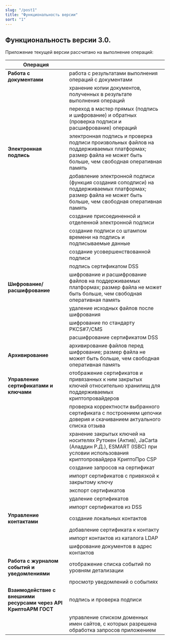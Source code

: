 ```yaml
---
slug: "/post1"
title: "Функциональность версии"
sort: "1"
---
```


## Функциональность версии 3.0.

Приложение  текущей версии рассчитано на выполнение операций:

| Операция |  |
|---|---|
| **Работа с документами** | работа с результатами выполнения операций с документами |
||хранение копии документов, полученных в результате выполнения операций|
||переход в мастер прямых (подпись и шифрование) и обратных (проверка подписи и расшифрование) операций| 
| **Электронная подпись**  | электронная подпись и проверка подписи произвольных файлов на поддерживаемых платформах; размер файла не может быть больше, чем свободная оперативная память  |
| |добавление электронной подписи (функция создания соподписи) на поддерживаемых платформах; размер файла не может быть больше, чем свободная оперативная память|
|  | создание присоединенной и отделенной электронной подписи|
| | создание подписи со штампом времени на подпись и подписываемые данные|
| | создание усовершенствованной подписи|
| | подпись сертификатом DSS|
| **Шифрование/расшифрование** | шифрование и расшифрование файлов на поддерживаемых платформах; размер файла не может быть больше, чем свободная оперативная память|
| | удаление исходных файлов после шифрования|
| | шифрование по стандарту PKCS#7/CMS|
| | расшифрование сертификатом DSS|
| **Архивирование** | архивирование файлов перед шифрование; размер файла не может быть больше, чем свободная оперативная память|
| **Управление сертификатами и ключами** | отображение сертификатов и привязанных к ним закрытых ключей относительно хранилищ для поддерживаемых криптопровайдеров |
| | проверка корректности выбранного сертификата с построением цепочки доверия и скачиванием актуального списка отзыва |
| | хранение закрытых ключей на носителях Рутокен (Актив), JaCarta (Аладдин Р.Д.), ESMART (ISBC) при условии использования криптопровайдера КриптоПро CSP|
| | создание запросов на сертификат|
| | импорт сертификатов с привязкой к закрытому ключу|
| |	экспорт сертификатов|
| |	удаление сертификатов|
| | импорт сертификатов из DSS|
| **Управление контактами** | создание локальных контактов |
| | добавление сертификата к контакту |
| | импорт контактов из каталога LDAP |
| | шифрование документов в адрес контактов|
| **Работа с журналом событий и уведомлениями** | отображение списка событий по уровням детализации|
| | просмотр уведомлений о событиях |
| **Взаимодействие с внешними ресурсами через API КриптоАРМ ГОСТ** |подпись и проверка подписи |
||	управление списком доменных имен сайтов, с которых разрешена обработка запросов приложением |
 
